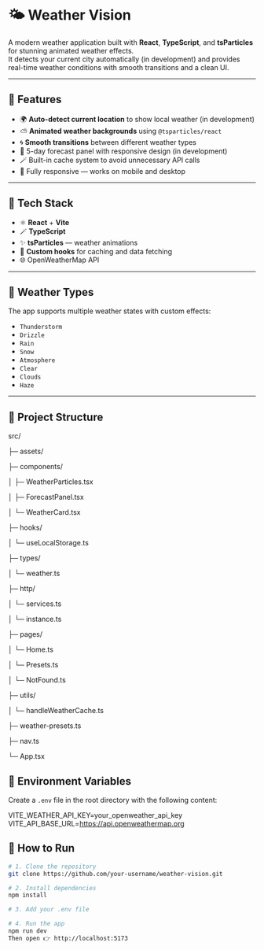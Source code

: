 # 🌤️ Weather Vision

A modern weather application built with **React**, **TypeScript**, and **tsParticles** for stunning animated weather effects.  
It detects your current city automatically (in development) and provides real-time weather conditions with smooth transitions and a clean UI.

---

## 🚀 Features

- 🌍 **Auto-detect current location** to show local weather (in development)
- ⛅ **Animated weather backgrounds** using `@tsparticles/react`  
- 🌀 **Smooth transitions** between different weather types  
- 🧭 5-day forecast panel with responsive design (in development)
- 🪄 Built-in cache system to avoid unnecessary API calls  
- 📱 Fully responsive — works on mobile and desktop

---

## 🧰 Tech Stack

- ⚛️ **React** + **Vite**
- 🪄 **TypeScript**
- ✨ **tsParticles** — weather animations
- 💾 **Custom hooks** for caching and data fetching
- 🌐 OpenWeatherMap API

---

## 🧭 Weather Types

The app supports multiple weather states with custom effects:

- `Thunderstorm`
- `Drizzle`
- `Rain`
- `Snow`
- `Atmosphere`
- `Clear`
- `Clouds`
- `Haze`

---

## 📁 Project Structure
src/

├─ assets/

├─ components/

│ ├─ WeatherParticles.tsx

│ ├─ ForecastPanel.tsx

│ └─ WeatherCard.tsx

├─ hooks/

│ └─ useLocalStorage.ts

├─ types/

│ └─ weather.ts

├─ http/

│ └─ services.ts

│ └─ instance.ts

├─ pages/

│ └─ Home.ts

│ └─ Presets.ts

│ └─ NotFound.ts

├─ utils/

│ └─ handleWeatherCache.ts

├─ weather-presets.ts

├─ nav.ts

└─ App.tsx

## 🧪 Environment Variables

Create a `.env` file in the root directory with the following content:

VITE_WEATHER_API_KEY=your_openweather_api_key<br/>
VITE_API_BASE_URL=https://api.openweathermap.org


## 🧭 How to Run

```bash
# 1. Clone the repository
git clone https://github.com/your-username/weather-vision.git

# 2. Install dependencies
npm install

# 3. Add your .env file

# 4. Run the app
npm run dev
Then open 👉 http://localhost:5173



